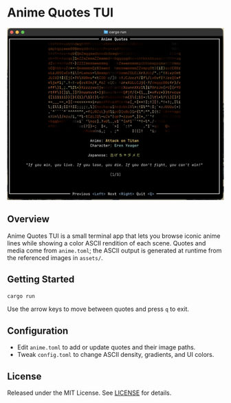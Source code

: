 # Anime Quotes TUI

![App Screenshot](public/banner-anime-quotes.png)

## Overview

Anime Quotes TUI is a small terminal app that lets you browse iconic anime lines while showing a color ASCII rendition of each scene. Quotes and media come from `anime.toml`; the ASCII output is generated at runtime from the referenced images in `assets/`.

## Getting Started

```bash
cargo run
```

Use the arrow keys to move between quotes and press `q` to exit.

## Configuration

- Edit `anime.toml` to add or update quotes and their image paths.
- Tweak `config.toml` to change ASCII density, gradients, and UI colors.

## License

Released under the MIT License. See [LICENSE](LICENSE) for details.
